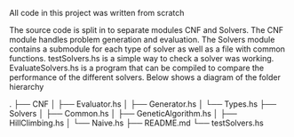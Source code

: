 All code in this project was written from scratch

The source code is split in to separate modules CNF and Solvers.
The CNF module handles problem generation and evaluation.
The Solvers module contains a submodule for each type of solver as well as a file with common functions.
testSolvers.hs is a simple way to check a solver was working.
EvaluateSolvers.hs is a program that can be compiled to compare the performance of the different solvers.
Below shows a diagram of the folder hierarchy

.
├── CNF
│   ├── Evaluator.hs
│   ├── Generator.hs
│   └── Types.hs
├── Solvers
│   ├── Common.hs
│   ├── GeneticAlgorithm.hs
│   ├── HillClimbing.hs
│   └── Naive.hs
├── README.md
└── testSolvers.hs
